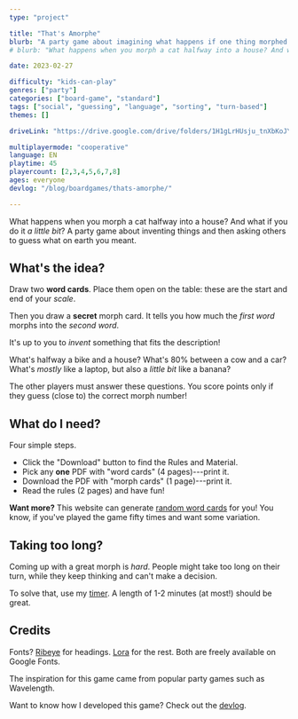 ```yaml
---
type: "project"

title: "That's Amorphe"
blurb: "A party game about imagining what happens if one thing morphed into another---or guessing what other players mean with their inventions."
# blurb: "What happens when you morph a cat halfway into a house? And what if you do it _a little bit_? A party game about inventing things and then asking others to guess what on earth you meant."

date: 2023-02-27

difficulty: "kids-can-play"
genres: ["party"]
categories: ["board-game", "standard"]
tags: ["social", "guessing", "language", "sorting", "turn-based"]
themes: []

driveLink: "https://drive.google.com/drive/folders/1H1gLrHUsju_tnXbKoJYrsGP1sHRNG-6_"

multiplayermode: "cooperative"
language: EN
playtime: 45
playercount: [2,3,4,5,6,7,8]
ages: everyone
devlog: "/blog/boardgames/thats-amorphe/"

---
```


What happens when you morph a cat halfway into a house? And what if you do it _a little bit_? A party game about inventing things and then asking others to guess what on earth you meant.

## What's the idea?

Draw two **word cards**. Place them open on the table: these are the start and end of your _scale_.

Then you draw a **secret** morph card. It tells you how much the _first word_ morphs into the _second word_.

It's up to you to _invent_ something that fits the description! 

What's halfway a bike and a house? What's 80% between a cow and a car? What's _mostly_ like a laptop, but also a _little bit_ like a banana?

The other players must answer these questions. You score points only if they guess (close to) the correct morph number!

## What do I need?

Four simple steps.

* Click the "Download" button to find the Rules and Material.
* Pick any **one** PDF with "word cards" (4 pages)---print it.
* Download the PDF with "morph cards" (1 page)---print it.
* Read the rules (2 pages) and have fun!

**Want more?** This website can generate [random word cards](game) for you! You know, if you've played the game fifty times and want some variation.

## Taking too long?

Coming up with a great morph is _hard_. People might take too long on their turn, while they keep thinking and can't make a decision.

To solve that, use my [timer](/tools/use/timer/). A length of 1-2 minutes (at most!) should be great.

## Credits
          
Fonts? [Ribeye](https://fonts.google.com/specimen/Ribeye) for headings. [Lora](https://fonts.google.com/specimen/Lora) for the rest. Both are freely available on Google Fonts.

The inspiration for this game came from popular party games such as Wavelength.

Want to know how I developed this game? Check out the [devlog](/blog/boardgames/thats-amorphe/).

